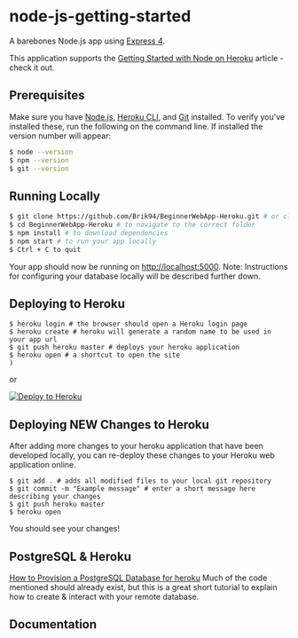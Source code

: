 # node-js-getting-started

A barebones Node.js app using [Express 4](http://expressjs.com/).

This application supports the [Getting Started with Node on Heroku](https://devcenter.heroku.com/articles/getting-started-with-nodejs) article - check it out.

## Prerequisites

Make sure you have [Node.js](http://nodejs.org/), [Heroku CLI](https://cli.heroku.com/), and [Git](https://git-scm.com/downloads) installed.
To verify you've installed these, run the following on the command line. If installed the version number will appear:

```sh
$ node --version
$ npm --version
$ git --version
```

## Running Locally

```sh
$ git clone https://github.com/Brik94/BeginnerWebApp-Heroku.git # or clone your own fork
$ cd BeginnerWebApp-Heroku # to navigate to the correct folder
$ npm install # to download dependencies
$ npm start # to run your app locally
$ Ctrl + C to quit
```

Your app should now be running on [http://localhost:5000](http://localhost:5000/).
Note: Instructions for configuring your database locally will be described further down.

## Deploying to Heroku

```
$ heroku login # the browser should open a Heroku login page
$ heroku create # heroku will generate a random name to be used in your app url
$ git push heroku master # deploys your heroku application
$ heroku open # a shortcut to open the site
)
```

or

[![Deploy to Heroku](https://www.herokucdn.com/deploy/button.png)](https://heroku.com/deploy)

## Deploying NEW Changes to Heroku

After adding more changes to your heroku application that have been developed locally, you can re-deploy these changes to your Heroku web application online.

```
$ git add . # adds all modified files to your local git repository
$ git commit -m "Example message" # enter a short message here describing your changes
$ git push heroku master
$ heroku open
```

You should see your changes!

## PostgreSQL & Heroku

[How to Provision a PostgreSQL Database for heroku](https://devcenter.heroku.com/articles/getting-started-with-nodejs?singlepage=true#provision-a-database)
Much of the code mentioned should already exist, but this is a great short tutorial to explain how to create & interact with your remote database.

## Documentation
